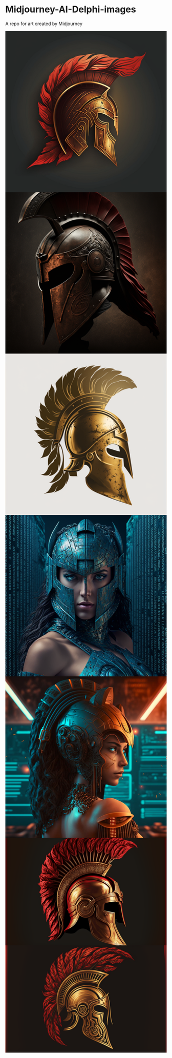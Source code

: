 # Midjourney-AI-Delphi-images
A repo for art created by Midjourney


<img align="right" src="an_ancient_spartan_helmet_in_gold_and_red_for_a_log_07bbfc76-9665-41e2-9bd3-102e3e50984b.png"/>
<img align="right" src="delphi_wallpaper_spartan_helmet_6958612f-f4da-4b59-a040-a05e68b8f835.png"/>
<img align="right" src="EdwardSpelt_an_ancient_spartan_helmet_in_gold_for_a_logo_812f61ed-f3bc-4f97-8db3-c030e9a87dae.png"/>
<img align="right" src="powerfull_wallpaper_ancient_blue_sp_06e90247-9b9f-4362-9048-8f8bdf9f6a68.png"/>
<img align="right" src="wallpaper_with_ancient_delphi_helmet_big_554b2e2e-e92c-4e6f-9d86-4d21d7e69326.png"/>
<img align="right" src="goldHelmet2.png"/>
<img align="right" src="goldHelmet3.png"/>

